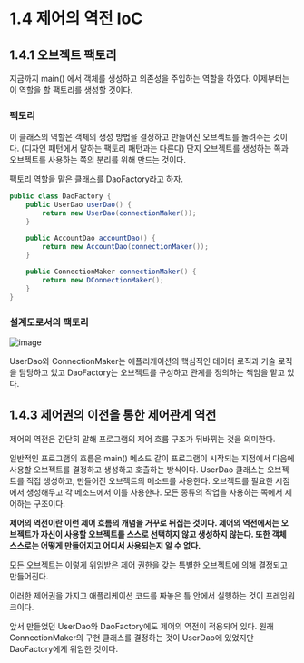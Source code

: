 # 1.4 제어의 역전 IoC

## 1.4.1 오브젝트 팩토리

지금까지 main() 에서 객체를 생성하고 의존성을 주입하는 역할을 하였다.
이제부터는 이 역할을 할 팩토리를 생성할 것이다.

### 팩토리

이 클래스의 역할은 객체의 생성 방법을 결정하고 만들어진 오브젝트를 돌려주는 것이다. (디자인 패턴에서 말하는 팩토리 패턴과는 다른다)
단지 오브젝트를 생성하는 쪽과 오브젝트를 사용하는 쪽의 분리를 위해 만드는 것이다.

팩토리 역할을 맡은 클래스를 DaoFactory라고 하자.

```java
public class DaoFactory {
	public UserDao userDao() {
		return new UserDao(connectionMaker());
	}

	public AccountDao accountDao() {
		return new AccountDao(connectionMaker());
	}
		
	public ConnectionMaker connectionMaker() {
		return new DConnectionMaker();
	}
}
```

### 설계도로서의 팩토리

![image](https://github.com/Eui9179/spring3-study/assets/83222282/d8ca05b0-7083-4f7c-b42d-4e5ce33d3d7d)


UserDao와 ConnectionMaker는 애플리케이션의 핵심적인 데이터 로직과 기술 로직을 담당하고 있고 DaoFactory는 오브젝트를 구성하고 관계를 정의하는 책임을 맡고 있다.

## 1.4.3 제어권의 이전을 통한 제어관계 역전

제어의 역전은 간단히 말해 프로그램의 제어 흐름 구조가 뒤바뀌는 것을 의미한다.

일반적인 프로그램의 흐름은 main() 메소드 같이 프로그램이 시작되는 지점에서 다음에 사용할 오브젝트를 결정하고 생성하고 호출하는 방식이다.
UserDao 클래스는 오브젝트를 직접 생성하고, 만들어진 오브젝트의 메소드를 사용한다. 오브젝트를 필요한 시점에서 생성해두고 각 메소드에서 이를 사용한다.
모든 종류의 작업을 사용하는 쪽에서 제어하는 구조이다.

**제어의 역전이란 이런 제어 흐름의 개념을 거꾸로 뒤집는 것이다. 제어의 역전에서는 오브젝트가 자신이 사용할 오브젝트를 스스로 선택하지 않고 생성하지 않는다. 또한 객체 스스로는 어떻게 만들어지고 어디서 사용되는지 알 수 없다.**

모든 오브젝트는 이렇게 위임받은 제어 권한을 갖는 특별한 오브젝트에 의해 결정되고 만들어진다.

이러한 제어권을 가지고 애플리케이션 코드를 짜놓은 틀 안에서 실행하는 것이 프레임워크이다.

앞서 만들었던 UserDao와 DaoFactory에도 제어의 역전이 적용되어 있다. 원래 ConnectionMaker의 구현 클래스를 결정하는 것이 UserDao에 있었지만 DaoFactory에게 위임한 것이다.
